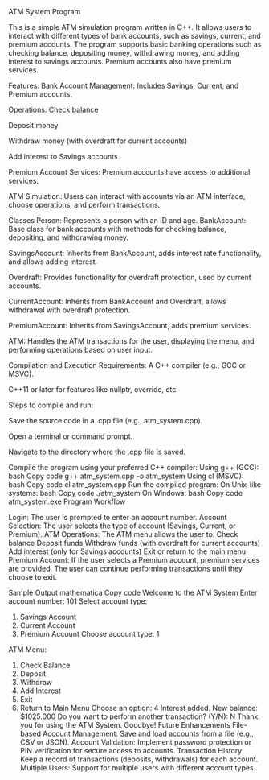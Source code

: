 ATM System Program

This is a simple ATM simulation program written in C++. It allows users to interact with different types of bank accounts, such as savings, current, and premium accounts. The program supports basic banking operations such as checking balance, depositing money, withdrawing money, and adding interest to savings accounts. Premium accounts also have premium services.

Features:
Bank Account Management: Includes Savings, Current, and Premium accounts.


Operations:
Check balance

Deposit money

Withdraw money (with overdraft for current accounts)

Add interest to Savings accounts

Premium Account Services: Premium accounts have access to additional services.

ATM Simulation: Users can interact with accounts via an ATM interface, choose operations, and perform transactions.



Classes
Person: Represents a person with an ID and age.
BankAccount: Base class for bank accounts with methods for checking balance, depositing, and withdrawing money.

SavingsAccount: Inherits from BankAccount, adds interest rate functionality, and allows adding interest.

Overdraft: Provides functionality for overdraft protection, used by current accounts.

CurrentAccount: Inherits from BankAccount and Overdraft, allows withdrawal with overdraft protection.

PremiumAccount: Inherits from SavingsAccount, adds premium services.

ATM: Handles the ATM transactions for the user, displaying the menu, and performing operations based on user input.


Compilation and Execution
Requirements:
A C++ compiler (e.g., GCC or MSVC).

C++11 or later for features like nullptr, override, etc.

Steps to compile and run:

Save the source code in a .cpp file (e.g., atm_system.cpp).

Open a terminal or command prompt.

Navigate to the directory where the .cpp file is saved.

Compile the program using your preferred C++ compiler:
Using g++ (GCC):
bash
Copy code
g++ atm_system.cpp -o atm_system
Using cl (MSVC):
bash
Copy code
cl atm_system.cpp
Run the compiled program:
On Unix-like systems:
bash
Copy code
./atm_system
On Windows:
bash
Copy code
atm_system.exe
Program Workflow


Login: The user is prompted to enter an account number.
Account Selection: The user selects the type of account (Savings, Current, or Premium).
ATM Operations:
The ATM menu allows the user to:
Check balance
Deposit funds
Withdraw funds (with overdraft for current accounts)
Add interest (only for Savings accounts)
Exit or return to the main menu
Premium Account: If the user selects a Premium account, premium services are provided.
The user can continue performing transactions until they choose to exit.

Sample Output
mathematica
Copy code
Welcome to the ATM System
Enter account number: 101
Select account type:
1. Savings Account
2. Current Account
3. Premium Account
Choose account type: 1

ATM Menu:
1. Check Balance
2. Deposit
3. Withdraw
4. Add Interest
5. Exit
6. Return to Main Menu
Choose an option: 4
Interest added. New balance: $1025.000
Do you want to perform another transaction? (Y/N): N
Thank you for using the ATM System. Goodbye!
Future Enhancements
File-based Account Management: Save and load accounts from a file (e.g., CSV or JSON).
Account Validation: Implement password protection or PIN verification for secure access to accounts.
Transaction History: Keep a record of transactions (deposits, withdrawals) for each account.
Multiple Users: Support for multiple users with different account types.
